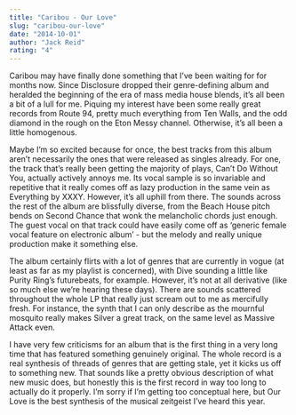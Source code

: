 ```yaml
---
title: "Caribou - Our Love"
slug: "caribou-our-love"
date: "2014-10-01"
author: "Jack Reid"
rating: "4"
---
```


Caribou may have finally done something that I’ve been waiting for for months now. Since Disclosure dropped their genre-defining album and heralded the beginning of the era of mass media house blends, it’s all been a bit of a lull for me. Piquing my interest have been some really great records from Route 94, pretty much everything from Ten Walls, and the odd diamond in the rough on the Eton Messy channel. Otherwise, it’s all been a little homogenous.

Maybe I’m so excited because for once, the best tracks from this album aren’t necessarily the ones that were released as singles already. For one, the track that’s really been getting the majority of plays, Can’t Do Without You, actually actively annoys me. Its vocal sample is so invariable and repetitive that it really comes off as lazy production in the same vein as Everything by XXXY. However, it’s all uphill from there. The sounds across the rest of the album are blissfully diverse, from the Beach House pitch bends on Second Chance that wonk the melancholic chords just enough. The guest vocal on that track could have easily come off as ‘generic female vocal feature on electronic album’ - but the melody and really unique production make it something else.

The album certainly flirts with a lot of genres that are currently in vogue (at least as far as my playlist is concerned), with Dive sounding a little like Purity Ring’s futurebeats, for example. However, it’s not at all derivative (like so much else we’re hearing these days). There are sounds scattered throughout the whole LP that really just scream out to me as mercifully fresh. For instance, the synth that I can only describe as the mournful mosquito really makes Silver a great track, on the same level as Massive Attack even.

I have very few criticisms for an album that is the first thing in a very long time that has featured something genuinely original. The whole record is a real synthesis of threads of genres that are getting stale, yet it kicks us off to something new. That sounds like a pretty obvious description of what new music does, but honestly this is the first record in way too long to actually do it properly. I’m sorry if I’m getting too conceptual here, but Our Love is the best synthesis of the musical zeitgeist I’ve heard this year.
